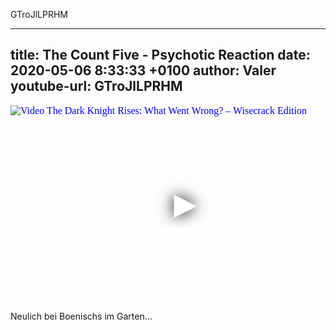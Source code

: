 GTroJlLPRHM

---
title:  The Count Five - Psychotic Reaction
date:   2020-05-06 8:33:33 +0100
author: Valer
youtube-url: GTroJlLPRHM 
---
<div class="video-container ">
<iframe
  width="560"
  height="315"
  src="https://www.youtube.com/embed/GTroJlLPRHM"
  srcdoc="<style>*{padding:0;margin:0;overflow:hidden}html,body{height:100%}img,span{position:absolute;width:100%;top:0;bottom:0;margin:auto}span{height:1.5em;text-align:center;font:48px/1.5 sans-serif;color:white;text-shadow:0 0 0.5em black}</style><a href=https://www.youtube.com/embed/GTroJlLPRHM?autoplay=1><img src=https://img.youtube.com/vi/GTroJlLPRHM/hqdefault.jpg alt='Video The Dark Knight Rises: What Went Wrong? – Wisecrack Edition'><span>▶</span></a>"
  frameborder="0"
  allow="accelerometer; autoplay; encrypted-media; gyroscope; picture-in-picture"
  allowfullscreen
></iframe>
</div>

Neulich bei Boenischs im Garten…
